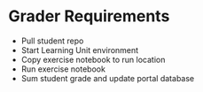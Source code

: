 Grader Requirements
=================

* Pull student repo
* Start Learning Unit environment
* Copy exercise notebook to run location
* Run exercise notebook
* Sum student grade and update portal database
